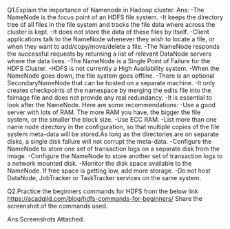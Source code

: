 Q1.Explain the importance of Namenode in Hadoop cluster.
Ans:
-The NameNode is the focus point of an HDFS file system.
-It keeps the directory tree of all files in the file system and tracks the file data where across the cluster is kept.
-It does not store the data of these files by itself.
-Client applications talk to the NameNode whenever they wish to locate a file, or when they want to add/copy/move/delete a file.
-The NameNode responds the successful requests by returning a list of relevant DataNode servers where the data lives.
-The NameNode is a Single Point of Failure for the HDFS Cluster.
-HDFS is not currently a High Availability system.
-When the NameNode goes down, the file system goes offline.
-There is an optional SecondaryNameNode that can be hosted on a separate machine.
-It only creates checkpoints of the namespace by merging the edits file into the fsimage file and does not provide any real redundancy.
-It is essential to look after the NameNode. Here are some recommendations:
   -Use a good server with lots of RAM. The more RAM you have, the bigger the file system, or the smaller the block size.
   -Use ECC RAM.
   -List more than one name node directory in the configuration, so that multiple copies of the file system meta-data will be stored.As long as the directories are on separate disks, a single disk failure will not corrupt the meta-data.
   -Configure the NameNode to store one set of transaction logs on a separate disk from the image.
   -Configure the NameNode to store another set of transaction logs to a network mounted disk.
   -Monitor the disk space available to the NameNode. If free space is getting low, add more storage.
   -Do not host DataNode, JobTracker or TaskTracker services on the same system.
  
  
  Q2.Practice the beginners commands for HDFS from the below link
     https://acadgild.com/blog/hdfs-commands-for-beginners/
     Share the screenshot of the commands used.
     
  Ans:Screenshots Attached.

